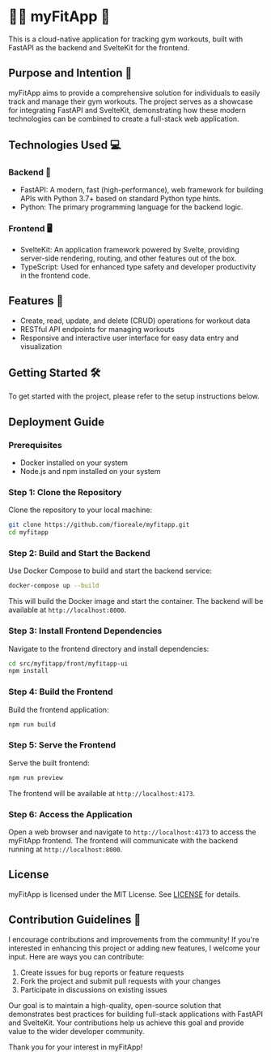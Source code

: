 # 🏋️‍♀️ myFitApp 🚀

This is a cloud-native application for tracking gym workouts, built with FastAPI as the backend and SvelteKit for the frontend.

## Purpose and Intention 🎯

myFitApp aims to provide a comprehensive solution for individuals to easily track and manage their gym workouts. The project serves as a showcase for integrating FastAPI and SvelteKit, demonstrating how these modern technologies can be combined to create a full-stack web application.

## Technologies Used 💻

### Backend 🔧
- FastAPI: A modern, fast (high-performance), web framework for building APIs with Python 3.7+ based on standard Python type hints.
- Python: The primary programming language for the backend logic.

### Frontend 🖥️
- SvelteKit: An application framework powered by Svelte, providing server-side rendering, routing, and other features out of the box.
- TypeScript: Used for enhanced type safety and developer productivity in the frontend code.

## Features 🌟

- Create, read, update, and delete (CRUD) operations for workout data
- RESTful API endpoints for managing workouts
- Responsive and interactive user interface for easy data entry and visualization

## Getting Started 🛠️

To get started with the project, please refer to the setup instructions below.

## Deployment Guide

### Prerequisites

- Docker installed on your system
- Node.js and npm installed on your system

### Step 1: Clone the Repository 

Clone the repository to your local machine:

```bash
git clone https://github.com/fioreale/myfitapp.git
cd myfitapp
```

### Step 2: Build and Start the Backend

Use Docker Compose to build and start the backend service:

```bash
docker-compose up --build
```

This will build the Docker image and start the container. The backend will be available at `http://localhost:8000`.

### Step 3: Install Frontend Dependencies

Navigate to the frontend directory and install dependencies:

```bash
cd src/myfitapp/front/myfitapp-ui
npm install
```

### Step 4: Build the Frontend

Build the frontend application:

```bash
npm run build
```

### Step 5: Serve the Frontend

Serve the built frontend:

```bash
npm run preview
```

The frontend will be available at `http://localhost:4173`.

### Step 6: Access the Application

Open a web browser and navigate to `http://localhost:4173` to access the myFitApp frontend. The frontend will communicate with the backend running at `http://localhost:8000`.

## License

myFitApp is licensed under the MIT License. See [LICENSE](LICENSE) for details.

## Contribution Guidelines 🤝

I encourage contributions and improvements from the community! If you're interested in enhancing this project or adding new features, I welcome your input. Here are ways you can contribute:

1. Create issues for bug reports or feature requests
2. Fork the project and submit pull requests with your changes
3. Participate in discussions on existing issues

Our goal is to maintain a high-quality, open-source solution that demonstrates best practices for building full-stack applications with FastAPI and SvelteKit. Your contributions help us achieve this goal and provide value to the wider developer community.

Thank you for your interest in myFitApp!

